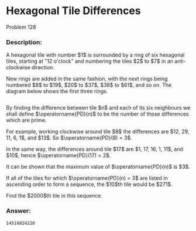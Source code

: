 # Hexagonal Tile Differences
Problem 128
### Description:
<p>A hexagonal tile with number $1$ is surrounded by a ring of six hexagonal tiles, starting at "12 o'clock" and numbering the tiles $2$ to $7$ in an anti-clockwise direction.</p>
<p>New rings are added in the same fashion, with the next rings being numbered $8$ to $19$, $20$ to $37$, $38$ to $61$, and so on. The diagram below shows the first three rings.</p>
<div class="center">
<img src="https://projecteuler.net/resources/images/0128.png?1678992052" class="dark_img" alt=""></div>
<p>By finding the difference between tile $n$ and each of its six neighbours we shall define $\operatorname{PD}(n)$ to be the number of those differences which are prime.</p>
<p>For example, working clockwise around tile $8$ the differences are $12, 29, 11, 6, 1$, and $13$. So $\operatorname{PD}(8) = 3$.</p>
<p>In the same way, the differences around tile $17$ are $1, 17, 16, 1, 11$, and $10$, hence $\operatorname{PD}(17) = 2$.</p>
<p>It can be shown that the maximum value of $\operatorname{PD}(n)$ is $3$.</p>
<p>If all of the tiles for which $\operatorname{PD}(n) = 3$ are listed in ascending order to form a sequence, the $10$th tile would be $271$.</p>
<p>Find the $2000$th tile in this sequence.</p>

### Answer:
```
14516824220
```